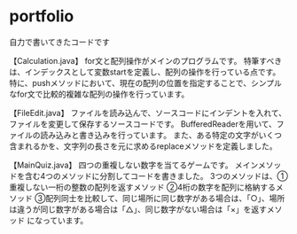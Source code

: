 # portfolio
自力で書いてきたコードです

【Calculation.java】
for文と配列操作がメインのプログラムです。
特筆すべきは、インデックスとして変数startを定義し、配列の操作を行っている点です。
特に、pushメソッドにおいて、現在の配列の位置を指定することで、シンプルなfor文で比較的複雑な配列の操作を行っています。

【FileEdit.java】
ファイルを読み込んで、ソースコードにインデントを入れて、ファイルを変更して保存するソースコードです。
BufferedReaderを用いて、ファイルの読み込みと書き込みを行っています。
また、ある特定の文字がいくつ含まれるかを、文字列の長さを元に求めるreplaceメソッドを定義しました。

【MainQuiz.java】
四つの重複しない数字を当てるゲームです。
メインメソッドを含む4つのメソッドに分割してコードを書きました。
3つのメソッドは、①重複しない一桁の整数の配列を返すメソッド
②4桁の数字を配列に格納するメソッド
③配列同士を比較して、同じ場所に同じ数字がある場合は、「○」、場所は違うが同じ数字がある場合は「△」、同じ数字がない場合は「×」を返すメソッド
になっています。
